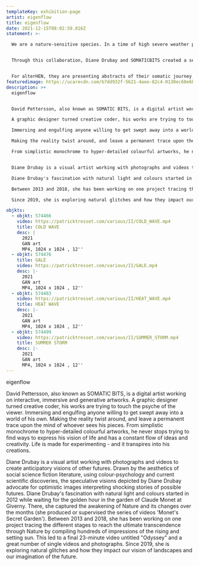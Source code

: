 ```yaml
---
templateKey: exhibition-page
artist: eigenflow
title: eigenflow
date: 2021-12-15T08:02:59.816Z
statement: >-

  We are a nature-sensitive species. In a time of high severe weather phenomena, embracing our inner connection with the natural surroundings is essential.


  Through this collaboration, Diane Drubay and SOMATICBITS created a series of AI-generated photographs composed of 220 artificial weather phenomena. The pictures are being created from dozens of breathtaking seascapes captured worldwide, then transformed into thousands of pieces to synthesize artificial landscapes, and finally recomposed as a synthetic meteorological journey. This project is inspired by the daily collective attention on weather and its impact on our lives and emotions, and how certain natural environment transforms the way we feel and think.


  For alterHEN, they are presenting abstracts of their somatic journey through 4 videos expressing the meteorological and social turbulence of today.
featuredimage: https://ucarecdn.com/b7dd932f-5621-4aee-82c4-0130ec60e6b6/
description: >+
  eigenflow


  David Pettersson, also known as SOMATIC BITS, is a digital artist working on interactive, immersive and generative artworks.

  A graphic designer turned creative coder, his works are trying to touch the psyche of the viewer. 

  Immersing and engulfing anyone willing to get swept away into a world of his own. 

  Making the reality twist around, and leave a permanent trace upon the mind of whoever sees his pieces. 

  From simplistic monochrome to hyper-detailed colourful artworks, he never stops trying to find ways to express his vision of life and has a constant flow of ideas and creativity. Life is made for experimenting - and it transpires into his creations.


  Diane Drubay is a visual artist working with photographs and videos to create anticipatory visions of other futures. Drawn by the aesthetics of social science fiction literature, using colour-psychology and current scientific discoveries, the speculative visions depicted by Diane Drubay advocate for optimistic images interpreting shocking stories of possible futures.

  Diane Drubay's fascination with natural light and colours started in 2012 while waiting for the golden hour in the garden of Claude Monet at Giverny. There, she captured the awakening of Nature and its changes over the months (she produced or supervised the series of videos 'Monet's Secret Garden').

  Between 2013 and 2018, she has been working on one project tracing the different stages to reach the ultimate transcendence through Nature by compiling hundreds of impressions of the rising and setting sun. This led to a final 23-minute video untitled "Odyssey" and a great number of single videos and photographs. 

  Since 2019, she is exploring natural glitches and how they impact our vision of landscapes and our imagination of the future.

objkts:
  - objkt: 574466
    video: https://patricktresset.com/various/II/COLD_WAVE.mp4
    title: COLD WAVE
    desc: |
      2021
      GAN art
      MP4, 1024 x 1024 , 12''
  - objkt: 574476
    title: GALE
    video: https://patricktresset.com/various/II/GALE.mp4
    desc: |-
      2021
      GAN art
      MP4, 1024 x 1024 , 12''
  - objkt: 574483
    video: https://patricktresset.com/various/II/HEAT_WAVE.mp4
    title: HEAT WAVE
    desc: |-
      2021
      GAN art
      MP4, 1024 x 1024 , 12''
  - objkt: 574499
    video: https://patricktresset.com/various/II/SUMMER_STORM.mp4
    title: SUMMER STORM
    desc: |-
      2021
      GAN art
      MP4, 1024 x 1024 , 12''
---
```


eigenflow

David Pettersson, also known as SOMATIC BITS, is a digital artist working on interactive, immersive and generative artworks.
A graphic designer turned creative coder, his works are trying to touch the psyche of the viewer.
Immersing and engulfing anyone willing to get swept away into a world of his own.
Making the reality twist around, and leave a permanent trace upon the mind of whoever sees his pieces.
From simplistic monochrome to hyper-detailed colourful artworks, he never stops trying to find ways to express his vision of life and has a constant flow of ideas and creativity. Life is made for experimenting - and it transpires into his creations.

Diane Drubay is a visual artist working with photographs and videos to create anticipatory visions of other futures. Drawn by the aesthetics of social science fiction literature, using colour-psychology and current scientific discoveries, the speculative visions depicted by Diane Drubay advocate for optimistic images interpreting shocking stories of possible futures.
Diane Drubay's fascination with natural light and colours started in 2012 while waiting for the golden hour in the garden of Claude Monet at Giverny. There, she captured the awakening of Nature and its changes over the months (she produced or supervised the series of videos 'Monet's Secret Garden').
Between 2013 and 2018, she has been working on one project tracing the different stages to reach the ultimate transcendence through Nature by compiling hundreds of impressions of the rising and setting sun. This led to a final 23-minute video untitled "Odyssey" and a great number of single videos and photographs.
Since 2019, she is exploring natural glitches and how they impact our vision of landscapes and our imagination of the future.
